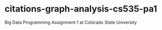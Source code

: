 # citations-graph-analysis-cs535-pa1
Big Data Programming Assignment 1 at Colorado State University
